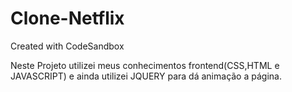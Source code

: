 # Clone-Netflix
Created with CodeSandbox

Neste Projeto utilizei meus conhecimentos frontend(CSS,HTML e JAVASCRIPT) e ainda utilizei JQUERY para dá animação a página.
